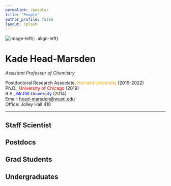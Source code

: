 ```yaml
---
permalink: /people/
title: "People"
author_profile: false
layout: splash
---
```


![image-left](/assets/images/bio-photo.png){: .align-left}

# Kade Head-Marsden  
*Assistant Professor of Chemistry*

Postdoctoral Research Associate, <span style="color: orange;">Harvard University</span> (2019-2022)  
Ph.D., <span style="color: red;">University of Chicago</span> (2019)  
B.S., <span style="color: blue;">McGill University</span> (2014)  
Email: <head-marsden@wustl.edu>  
Office: Jolley Hall 410  

***

## Staff Scientist
## Postdocs
## Grad Students
## Undergraduates
